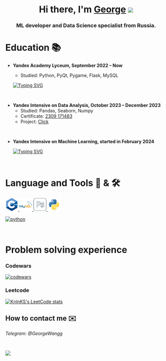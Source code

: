 <h1 align="center">Hi there, I'm <a href="https://github.com/GeorgeItsMe" target="_blank">George</a> 
<img src="https://github.com/blackcater/blackcater/raw/main/images/Hi.gif" height="32"/></h1>
<h3 align="center">ML developer and Data Science specialist from Russia.</h3>


<h1>Education 📚</h1>



* __Yandex Academy Lyceum, September 2022 – Now__
   * Studied: Python, PyQt, Pygame, Flask, MySQL 

  [![Typing SVG](https://readme-typing-svg.herokuapp.com?color=%2336BCF7&lines=still+studing)](https://git.io/typing-svg)

<br>

* __Yandex Intensive on Data Analysis, October 2023 – December 2023__
   * Studied: Pandas, Seaborn, Numpy
   * Certificate: <a href="https://lms.yandex.ru/certificate/check/?certNumber=2309171483&lastName=%D0%A1%D0%B8%D0%B1%D0%B8%D0%BA" target="_blank">2309 171483</a> 
   * Project: <a href="https://github.com/GeorgeItsMe/YandexProjectDataScience/tree/main" target="_blank">Click</a> 

<br>

* __Yandex Intensive on Machine Learning, started in February 2024__
      
   [![Typing SVG](https://readme-typing-svg.herokuapp.com?color=%2336BCF7&lines=still+studing)](https://git.io/typing-svg)



<br>

<h1>Language and Tools 💬 & 🛠️</h1>



<p align="left"> <a href="https://www.w3schools.com/cpp/" target="_blank" rel="noreferrer"> <img src="https://raw.githubusercontent.com/devicons/devicon/master/icons/cplusplus/cplusplus-original.svg" alt="cplusplus" width="40" height="40"/> </a> <a href="https://www.mysql.com/" target="_blank" rel="noreferrer"> <img src="https://raw.githubusercontent.com/devicons/devicon/master/icons/mysql/mysql-original-wordmark.svg" alt="mysql" width="40" height="40"/> </a> <a href="https://www.photoshop.com/en" target="_blank" rel="noreferrer"> <img src="https://raw.githubusercontent.com/devicons/devicon/master/icons/photoshop/photoshop-line.svg" alt="photoshop" width="40" height="40"/> </a> <a href="https://www.python.org" target="_blank" rel="noreferrer"> <img src="https://raw.githubusercontent.com/devicons/devicon/master/icons/python/python-original.svg" alt="python" width="40" height="40"/> </a> </p><a href="https://pandas.pydata.org/" target="_blank" rel="noreferrer"> <img src="https://encrypted-tbn0.gstatic.com/images?q=tbn:ANd9GcQx01Z1t0R6nJkgvcyXiinwYgyGFPUIFKKSYm513-XUcQ&s" alt="python" width="40" height="40"/> </a> </p>

<br>


<h1>Problem solving experience</h1>

<h3>Codewars</h3>

[![codewars](https://www.codewars.com/users/George_Me/badges/large)](https://www.codewars.com/users/George_Me)   
<h3>Leetcode</h3>

[![KnlnKS's LeetCode stats](https://leetcode-stats-six.vercel.app/api?username=GeorgeeItsMe&theme=dark)](https://leetcode.com/GeorgeeYeon/)

<h2>How to contact me ✉️</h2>

_Telegram: @GeorgeWangg_

<br>

![](https://komarev.com/ghpvc/?username=GeorgeItsMe)
